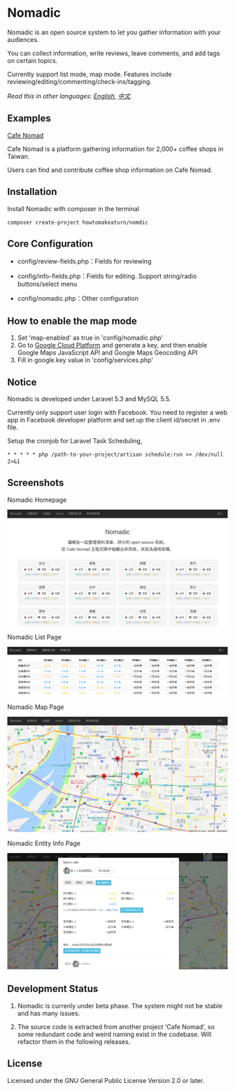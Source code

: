# Nomadic

Nomadic is an open source system to let you gather information with your audiences.

You can collect information,  write reviews, leave comments, and add tags on certain topics.

Currently support list mode, map mode. Features include reviewing/editing/commenting/check-ins/tagging.

*Read this in other languages: [English](readme.md), [中文](readme.zh-tw.md).*

## Examples

[Cafe Nomad](https://cafenomad.tw/en)

Cafe Nomad is a platform gathering information for 2,000+ coffee shops in Taiwan.

Users can find and contribute coffee shop information on Cafe Nomad.

## Installation

Install Nomadic with composer in the terminal

```
composer create-project howtomakeaturn/nomdic
```

## Core Configuration

* config/review-fields.php：Fields for reviewing

* config/info-fields.php：Fields for editing. Support string/radio buttons/select menu

* config/nomadic.php：Other configuration

## How to enable the map mode

1. Set 'map-enabled' as true in 'config/nomadic.php'
2. Go to [Google Cloud Platform](https://console.cloud.google.com) and generate a key, and then enable Google Maps JavaScript API and Google Maps Geocoding API
3. Fill in google.key value in 'config/services.php'

## Notice

Nomadic is developed under Laravel 5.3 and MySQL 5.5.

Currently only support user login with Facebook. You need to register a web app in Facebook developer platform and set up the client id/secret in .env file.

Setup the cronjob for Laravel Task Scheduling,

```
* * * * * php /path-to-your-project/artisan schedule:run >> /dev/null 2>&1
```

## Screenshots

Nomadic Homepage

![Homepage](/images/screenshot-homepage.png?raw=true "Homepage")

Nomadic List Page

![List](/images/screenshot-list.png?raw=true "List")

Nomadic Map Page

![Map](/images/screenshot-map.png?raw=true "Map")

Nomadic Entity Info Page

![Info Page](/images/screenshot-entity-page.png?raw=true "Entity")

## Development Status

1. Nomadic is currenly under beta phase. The system might not be stable and has many issues.

2. The source code is extracted from another project 'Cafe Nomad', so some redundant code and weird naming exist in the codebase. Will refactor them in the following releases.

## License

Licensed under the GNU General Public License Version 2.0 or later.
